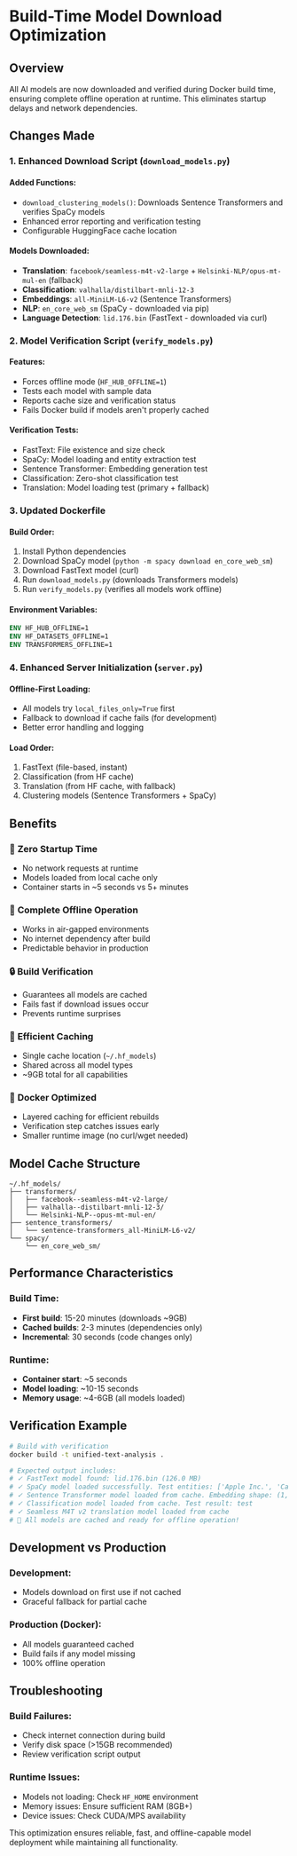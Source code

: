 # Build-Time Model Download Optimization

## Overview

All AI models are now downloaded and verified during Docker build time, ensuring complete offline operation at runtime. This eliminates startup delays and network dependencies.

## Changes Made

### 1. Enhanced Download Script (`download_models.py`)

#### Added Functions:
- `download_clustering_models()`: Downloads Sentence Transformers and verifies SpaCy models
- Enhanced error reporting and verification testing
- Configurable HuggingFace cache location

#### Models Downloaded:
- **Translation**: `facebook/seamless-m4t-v2-large` + `Helsinki-NLP/opus-mt-mul-en` (fallback)
- **Classification**: `valhalla/distilbart-mnli-12-3`
- **Embeddings**: `all-MiniLM-L6-v2` (Sentence Transformers)
- **NLP**: `en_core_web_sm` (SpaCy - downloaded via pip)
- **Language Detection**: `lid.176.bin` (FastText - downloaded via curl)

### 2. Model Verification Script (`verify_models.py`)

#### Features:
- Forces offline mode (`HF_HUB_OFFLINE=1`)
- Tests each model with sample data
- Reports cache size and verification status
- Fails Docker build if models aren't properly cached

#### Verification Tests:
- FastText: File existence and size check
- SpaCy: Model loading and entity extraction test
- Sentence Transformer: Embedding generation test
- Classification: Zero-shot classification test
- Translation: Model loading test (primary + fallback)

### 3. Updated Dockerfile

#### Build Order:
1. Install Python dependencies
2. Download SpaCy model (`python -m spacy download en_core_web_sm`)
3. Download FastText model (curl)
4. Run `download_models.py` (downloads Transformers models)
5. Run `verify_models.py` (verifies all models work offline)

#### Environment Variables:
```dockerfile
ENV HF_HUB_OFFLINE=1
ENV HF_DATASETS_OFFLINE=1
ENV TRANSFORMERS_OFFLINE=1
```

### 4. Enhanced Server Initialization (`server.py`)

#### Offline-First Loading:
- All models try `local_files_only=True` first
- Fallback to download if cache fails (for development)
- Better error handling and logging

#### Load Order:
1. FastText (file-based, instant)
2. Classification (from HF cache)
3. Translation (from HF cache, with fallback)
4. Clustering models (Sentence Transformers + SpaCy)

## Benefits

### 🚀 **Zero Startup Time**
- No network requests at runtime
- Models loaded from local cache only
- Container starts in ~5 seconds vs 5+ minutes

### 📡 **Complete Offline Operation**
- Works in air-gapped environments
- No internet dependency after build
- Predictable behavior in production

### 🔒 **Build Verification**
- Guarantees all models are cached
- Fails fast if download issues occur
- Prevents runtime surprises

### 💾 **Efficient Caching**
- Single cache location (`~/.hf_models`)
- Shared across all model types
- ~9GB total for all capabilities

### 🐳 **Docker Optimized**
- Layered caching for efficient rebuilds
- Verification step catches issues early
- Smaller runtime image (no curl/wget needed)

## Model Cache Structure

```
~/.hf_models/
├── transformers/
│   ├── facebook--seamless-m4t-v2-large/
│   ├── valhalla--distilbart-mnli-12-3/
│   └── Helsinki-NLP--opus-mt-mul-en/
├── sentence_transformers/
│   └── sentence-transformers_all-MiniLM-L6-v2/
└── spacy/
    └── en_core_web_sm/
```

## Performance Characteristics

### Build Time:
- **First build**: 15-20 minutes (downloads ~9GB)
- **Cached builds**: 2-3 minutes (dependencies only)
- **Incremental**: 30 seconds (code changes only)

### Runtime:
- **Container start**: ~5 seconds
- **Model loading**: ~10-15 seconds
- **Memory usage**: ~4-6GB (all models loaded)

## Verification Example

```bash
# Build with verification
docker build -t unified-text-analysis .

# Expected output includes:
# ✓ FastText model found: lid.176.bin (126.0 MB)
# ✓ SpaCy model loaded successfully. Test entities: ['Apple Inc.', 'California']
# ✓ Sentence Transformer model loaded from cache. Embedding shape: (1, 384)
# ✓ Classification model loaded from cache. Test result: test
# ✓ Seamless M4T v2 translation model loaded from cache
# 🎉 All models are cached and ready for offline operation!
```

## Development vs Production

### Development:
- Models download on first use if not cached
- Graceful fallback for partial cache

### Production (Docker):
- All models guaranteed cached
- Build fails if any model missing
- 100% offline operation

## Troubleshooting

### Build Failures:
- Check internet connection during build
- Verify disk space (>15GB recommended)
- Review verification script output

### Runtime Issues:
- Models not loading: Check `HF_HOME` environment
- Memory issues: Ensure sufficient RAM (8GB+)
- Device issues: Check CUDA/MPS availability

This optimization ensures reliable, fast, and offline-capable model deployment while maintaining all functionality.
